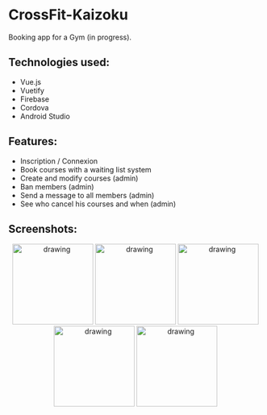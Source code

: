 # CrossFit-Kaizoku

Booking app for a Gym (in progress).

## Technologies used:

* Vue.js
* Vuetify
* Firebase
* Cordova
* Android Studio

## Features:

* Inscription / Connexion
* Book courses with a waiting list system
* Create and modify courses (admin)
* Ban members (admin)
* Send a message to all members (admin)
* See who cancel his courses and when (admin)

## Screenshots:

<div style="display : inline-block ; text-align:center">
<img src="https://user-images.githubusercontent.com/26858750/99322877-35905900-2871-11eb-855c-fd44546c561e.jpg" alt="drawing" width="160"/>

<img src="https://user-images.githubusercontent.com/26858750/99322886-3b863a00-2871-11eb-9594-138efbd4547a.jpg" alt="drawing" width="160"/>

<img src="https://user-images.githubusercontent.com/26858750/99322902-4214b180-2871-11eb-878e-9e9d38106084.jpg" alt="drawing" width="160"/>

<img src="https://user-images.githubusercontent.com/26858750/99395959-71630700-28e1-11eb-9119-ee74547656c9.jpg" alt="drawing" width="160"/>

<img src="https://user-images.githubusercontent.com/26858750/99395964-72943400-28e1-11eb-9b0f-f039974d1b1f.jpg" alt="drawing" width="160"/>
</div>



